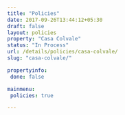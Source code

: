 ```yaml
---
title: "Policies"
date: 2017-09-26T13:44:12+05:30
draft: false
layout: policies
property: "Casa Colvale"
status: "In Process"
url: /details/policies/casa-colvale/
slug: "casa-colvale/"

propertyinfo:
 done: false

mainmenu:
 policies: true

---
```


